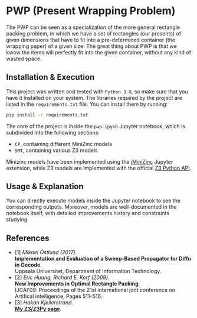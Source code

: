 # PWP (Present Wrapping Problem)

The PWP can be seen as a specialization of the more general rectangle packing problem, in which we have a set of rectangles (our presents) of given dimensions that have to fit into a pre-determined container (the wrapping paper) of a given size. The great thing about PWP is that we kwow the items will perfectly fit into the given container, without any kind of wasted space.

## Installation & Execution

This project was written and tested with `Python 3.8`, so make sure that you have it installed on your system.
The libraries required by the project are listed in the `requirements.txt` file. You can install them by running:

```bash
pip install -r requirements.txt
```

The core of the project is inside the `pwp.ipynb` Jupyter notebook, which is subdivided into the following sections:

* `CP`, containing different MiniZinc models
* `SMT`, containing various Z3 models

Minizinc models have been implemented using the [iMiniZinc](https://github.com/MiniZinc/iminizinc) Jupyter extension, while Z3 models are implemented with the official [Z3 Python API](https://z3prover.github.io/api/html/namespacez3py.html).

## Usage & Explanation

You can directly execute models inside the Jupyter notebook to see the corresponding outputs. Moreover, models are well-documented in the notebook itself, with detailed improvements history and constraints studying.

## References
- <a id="1">[1]</a>
  _Mikael Östlund (2017)_.\
  **Implementation and Evaluation of a Sweep-Based Propagator for Diffn in Gecode**.\
  Uppsala Universitet, Department of Information Technology.
- <a id="2">[2]</a>
  _Eric Huang, Richard E. Korf (2009)_.\
  **New Improvements in Optimal Rectangle Packing**.\
  IJCAI'09: Proceedings of the 21st international jont conference on Artifical intelligence, Pages 511–516.
- <a id="3">[3]</a>
  _Hakan Kjellerstrand_.\
  [**My Z3/Z3Py page**](http://www.hakank.org/z3/).
